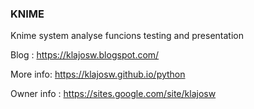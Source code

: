 ### KNIME
Knime system analyse funcions testing and presentation



Blog : https://klajosw.blogspot.com/

More info: https://klajosw.github.io/python

Owner info : https://sites.google.com/site/klajosw

